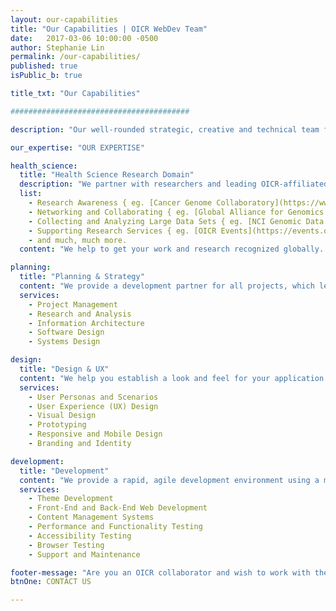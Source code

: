 ```yaml
---
layout: our-capabilities
title: "Our Capabilities | OICR WebDev Team"
date:   2017-03-06 10:00:00 -0500
author: Stephanie Lin
permalink: /our-capabilities/
published: true
isPublic_b: true

title_txt: "Our Capabilities"

########################################

description: "Our well-rounded strategic, creative and technical team foster efficiency, communication and collaboration within OICR and the international research community."

our_expertise: "OUR EXPERTISE"

health_science:
  title: "Health Science Research Domain"
  description: "We partner with researchers and leading OICR-affiliated programs in the cancer community to create comprehensive solutions for:"
  list:
    - Research Awareness { eg. [Cancer Genome Collaboratory](https://www.cancercollaboratory.org/){:target="_blank"} },
    - Networking and Collaborating { eg. [Global Alliance for Genomics & Health](http://genomicsandhealth.org/){:target="_blank"} },
    - Collecting and Analyzing Large Data Sets { eg. [NCI Genomic Data Commons](https://gdc.cancer.gov/){:target="_blank"} },
    - Supporting Research Services { eg. [OICR Events](https://events.oicr.on.ca/){:target="_blank"} }
    - and much, much more.
  content: "We help to get your work and research recognized globally. We work with the Global Alliance for Genomics & Health, based in Cambridge and Toronto, to create tools to facilitate knowledge transfer. We have also delivered mission-critical websites for the International Cancer Genome Consortium that enable the collection and dissemination of research data to the global cancer research community."

planning:
  title: "Planning & Strategy"
  content: "We provide a development partner for all projects, which leads to a rapid application development cycle. We work to clarify project goals through requirements analysis and work to meet those goals while minimizing enterprise risk for the program be it financial, operational/internal or regulatory compliance risk. Our services include:"
  services:
    - Project Management
    - Research and Analysis
    - Information Architecture
    - Software Design
    - Systems Design

design:
  title: "Design & UX"
  content: "We help you establish a look and feel for your application that resonates with your users. We first comprehend their goals and problems through the creation of user personas and scenarios. We then create low-fidelity wireframes that describe the full functionality and content of the website. Finally, we create mockups that represent the total high-fidelity design solution before technical implementation. Our design services include:"
  services:
    - User Personas and Scenarios
    - User Experience (UX) Design
    - Visual Design
    - Prototyping
    - Responsive and Mobile Design
    - Branding and Identity

development:
  title: "Development"
  content: "We provide a rapid, agile development environment using a modern web technology stack. At the end of every project we also carry out functionality, accessibility and browser testing to ensure applications meet design and device specifications and are compliant with US and Canadian accessibility requirements. Our development services:"
  services:
    - Theme Development
    - Front-End and Back-End Web Development
    - Content Management Systems
    - Performance and Functionality Testing
    - Accessibility Testing
    - Browser Testing
    - Support and Maintenance

footer-message: "Are you an OICR collaborator and wish to work with the WebDev Team? "
btnOne: CONTACT US

---
```


